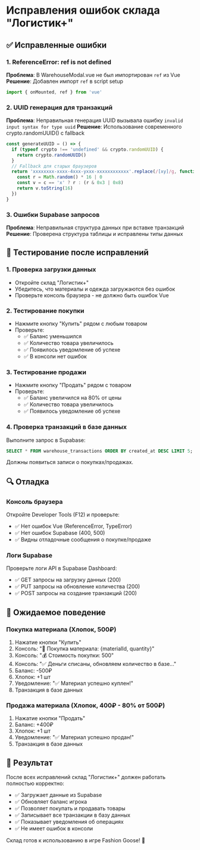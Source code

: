 # Исправления ошибок склада "Логистик+"

## ✅ Исправленные ошибки

### 1. **ReferenceError: ref is not defined**
**Проблема**: В WarehouseModal.vue не был импортирован `ref` из Vue
**Решение**: Добавлен импорт `ref` в script setup
```typescript
import { onMounted, ref } from 'vue'
```

### 2. **UUID генерация для транзакций**
**Проблема**: Неправильная генерация UUID вызывала ошибку `invalid input syntax for type uuid`
**Решение**: Использование современного crypto.randomUUID() с fallback
```typescript
const generateUUID = () => {
  if (typeof crypto !== 'undefined' && crypto.randomUUID) {
    return crypto.randomUUID()
  }
  // Fallback для старых браузеров
  return 'xxxxxxxx-xxxx-4xxx-yxxx-xxxxxxxxxxxx'.replace(/[xy]/g, function(c) {
    const r = Math.random() * 16 | 0
    const v = c == 'x' ? r : (r & 0x3 | 0x8)
    return v.toString(16)
  })
}
```

### 3. **Ошибки Supabase запросов**
**Проблема**: Неправильная структура данных при вставке транзакций
**Решение**: Проверена структура таблицы и исправлены типы данных

## 🧪 Тестирование после исправлений

### 1. **Проверка загрузки данных**
- Откройте склад "Логистик+"
- Убедитесь, что материалы и одежда загружаются без ошибок
- Проверьте консоль браузера - не должно быть ошибок Vue

### 2. **Тестирование покупки**
- Нажмите кнопку "Купить" рядом с любым товаром
- Проверьте:
  - ✅ Баланс уменьшился
  - ✅ Количество товара увеличилось
  - ✅ Появилось уведомление об успехе
  - ✅ В консоли нет ошибок

### 3. **Тестирование продажи**
- Нажмите кнопку "Продать" рядом с товаром
- Проверьте:
  - ✅ Баланс увеличился на 80% от цены
  - ✅ Количество товара увеличилось
  - ✅ Появилось уведомление об успехе

### 4. **Проверка транзакций в базе данных**
Выполните запрос в Supabase:
```sql
SELECT * FROM warehouse_transactions ORDER BY created_at DESC LIMIT 5;
```
Должны появиться записи о покупках/продажах.

## 🔍 Отладка

### Консоль браузера
Откройте Developer Tools (F12) и проверьте:
- ✅ Нет ошибок Vue (ReferenceError, TypeError)
- ✅ Нет ошибок Supabase (400, 500)
- ✅ Видны отладочные сообщения о покупке/продаже

### Логи Supabase
Проверьте логи API в Supabase Dashboard:
- ✅ GET запросы на загрузку данных (200)
- ✅ PUT запросы на обновление количества (200)
- ✅ POST запросы на создание транзакций (200)

## 🚀 Ожидаемое поведение

### Покупка материала (Хлопок, 500₽)
1. Нажатие кнопки "Купить"
2. Консоль: "🛒 Покупка материала: {materialId, quantity}"
3. Консоль: "💰 Стоимость покупки: 500"
4. Консоль: "✅ Деньги списаны, обновляем количество в базе..."
5. Баланс: -500₽
6. Хлопок: +1 шт
7. Уведомление: "✅ Материал успешно куплен!"
8. Транзакция в базе данных

### Продажа материала (Хлопок, 400₽ - 80% от 500₽)
1. Нажатие кнопки "Продать"
2. Баланс: +400₽
3. Хлопок: +1 шт
4. Уведомление: "✅ Материал успешно продан!"
5. Транзакция в базе данных

## 🎯 Результат

После всех исправлений склад "Логистик+" должен работать полностью корректно:
- ✅ Загружает данные из Supabase
- ✅ Обновляет баланс игрока
- ✅ Позволяет покупать и продавать товары
- ✅ Записывает все транзакции в базу данных
- ✅ Показывает уведомления об операциях
- ✅ Не имеет ошибок в консоли

Склад готов к использованию в игре Fashion Goose! 🎉
